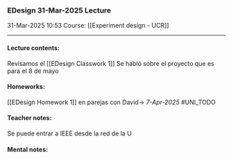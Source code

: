 ### EDesign 31-Mar-2025 Lecture

31-Mar-2025 10:53
Course: [[Experiment design - UCR]]
___
#### **Lecture contents:**
Revisamos el [[EDesign Classwork 1]]
Se habló sobre el proyecto que es para el 8 de mayo
#### **Homeworks:**
[[EDesign Homework 1]] en parejas con David-> _7-Apr-2025_ #UNI_TODO 

#### **Teacher notes:**
Se puede entrar a IEEE desde la red de la U

#### **Mental notes:**

